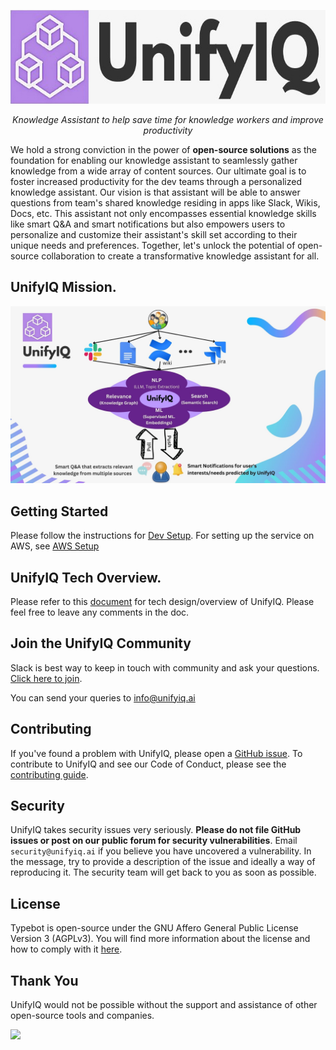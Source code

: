 <p align="center">
  <a href="https://www.unifyiq.co/"><img src="resources/images/logo.jpg" width="620" height="150" alt="UnifyIQ"></a>
</p>
<p align="center">
    <em>Knowledge Assistant to help save time for knowledge workers and improve productivity</em>
</p>

We hold a strong conviction in the power of **open-source solutions** as the foundation for enabling our knowledge assistant to seamlessly gather knowledge from a wide array of content sources. Our ultimate goal is to foster increased productivity for the dev teams through a personalized knowledge assistant. Our vision is that assistant will be able to answer questions from team's shared knowledge residing in apps like Slack, Wikis, Docs, etc. This assistant not only encompasses essential knowledge skills like smart Q&A and smart notifications but also empowers users to personalize and customize their assistant's skill set according to their unique needs and preferences. Together, let's unlock the potential of open-source collaboration to create a transformative knowledge assistant for all.

## UnifyIQ Mission.

[![Watch the video](resources/images/unify-iq-mission.jpg)](https://www.youtube.com/watch?v=4Qt_gpGfEJg)


## Getting Started
Please follow the instructions for [Dev Setup](/unifyiq/README.md). For setting up the service on AWS, see [AWS Setup](/unifyiq/playbooks/README.md)

## UnifyIQ Tech Overview.
Please refer to this [document](https://docs.google.com/document/d/1FxmtSwrd_sa_Lt9MTp39k-zsXMc_qgqbCVd93q3b0oQ/edit?usp=sharing) for tech design/overview of UnifyIQ. Please feel free to leave any comments in the doc.

## Join the UnifyIQ Community

Slack is best way to keep in touch with community and ask your questions. [Click here to join](https://join.slack.com/t/unifyiq/shared_invite/zt-1v4r8qd2b-6dc8BRKdJ3jemEY9iFnYVg). 

You can send your queries to info@unifyiq.ai

## Contributing

If you've found a problem with UnifyIQ, please open a [GitHub issue](https://github.com/unifyiq/unifyiq/issues/new/choose). To contribute to UnifyIQ and see our Code of Conduct, please see the [contributing guide](CONTRIBUTING.md).

## Security

UnifyIQ takes security issues very seriously. **Please do not file GitHub issues or post on our public forum for security vulnerabilities**. Email `security@unifyiq.ai` if you believe you have uncovered a vulnerability. In the message, try to provide a description of the issue and ideally a way of reproducing it. The security team will get back to you as soon as possible.

## License

Typebot is open-source under the GNU Affero General Public License Version 3 (AGPLv3). You will find more information about the license and how to comply with it [here](https://docs.typebot.io/self-hosting#license-requirements).

## Thank You

UnifyIQ would not be possible without the support and assistance of other open-source tools and companies.

<a href="https://github.com/unifyiq/unifyiq/graphs/contributors">
  <img src="https://contrib.rocks/image?repo=unifyiq/unifyiq"/>
</a>
